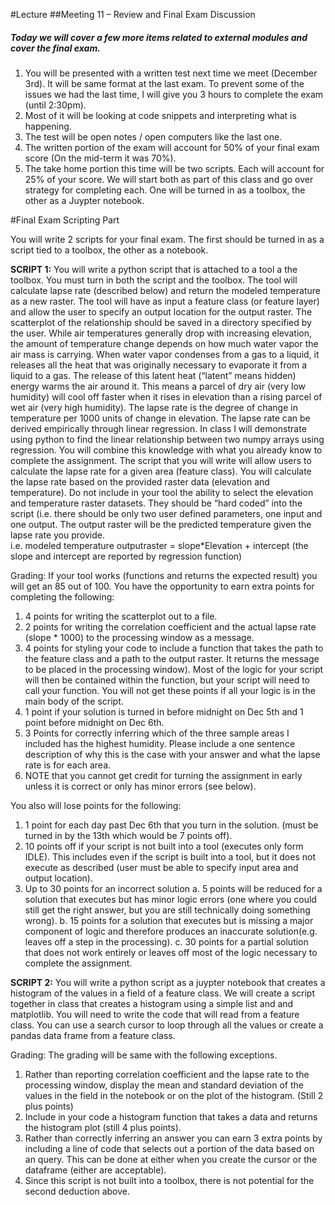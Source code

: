 #Lecture
##Meeting 11 – Review and Final Exam Discussion 
##### Today we will cover a few more items related to external modules and cover the final exam.

1. You will be presented with a written test next time we meet (December 3rd).  It will be same format at the last exam.  To prevent some of the issues we had the last time, I will give you 3 hours to complete the exam (until 2:30pm). 
  1. Most of it will be looking at code snippets and interpreting what is happening.  
  2. The test will be open notes / open computers like the last one.
  3. The written portion of the exam will account for 50% of your final exam score (On the mid-term it was 70%). 
  4. The take home portion this time will be two scripts.  Each will account for 25% of your score.  We will start both as part of this class and go over strategy for completing each.  One will be turned in as a toolbox, the other as a Juypter notebook.
  

#Final Exam Scripting Part

You will write 2 scripts for your final exam.  The first should be turned in as a script tied to a toolbox, the other as a notebook.

**SCRIPT 1:**
You will write a python script that is attached to a tool a the toolbox. You must turn in both the script and the toolbox.  The tool will calculate lapse rate (described below) and return the modeled temperature as a new raster.  The tool will have as input a feature class (or feature layer) and allow the user to specify an output location for the output raster.  The scatterplot of the relationship should be saved in a directory specified by the user.
While air temperatures generally drop with increasing elevation, the amount of temperature change depends on how much water vapor the air mass is carrying. When water vapor condenses from a gas to a liquid, it releases all the heat that was originally necessary to evaporate it from a liquid to a gas. The release of this latent heat (“latent” means hidden) energy warms the air around it. This means a parcel of dry air (very low humidity) will cool off faster when it rises in elevation than a rising parcel of wet air (very high humidity).  The lapse rate is the degree of change in temperature per 1000 units of change in elevation.  The lapse rate can be derived empirically through linear regression.  In class I will demonstrate using python to find the linear relationship between two numpy arrays using regression.  You will combine this knowledge with what you already know to complete the assignment. 
The script that you will write will allow users to calculate the lapse rate for a given area (feature class).  You will calculate the lapse rate based on the provided raster data (elevation and temperature).  Do not include in your tool the ability to select the elevation and temperature raster datasets.  They should be “hard coded” into the script (i.e. there should be only two user defined parameters, one input and one output.  The output raster will be the predicted temperature given the lapse rate you provide.  
i.e. modeled temperature outputraster = slope*Elevation + intercept (the slope and intercept are reported by regression function)

Grading:
If your tool works (functions and returns the expected result) you will get an 85 out of 100.  You have the opportunity to earn extra points for completing the following:
1)	4 points for writing the scatterplot out to a file.
2)	2 points for writing the correlation coefficient and the actual lapse rate (slope * 1000) to the processing window as a message.
3)	4 points for styling your code to include a function that takes the path to the feature class and a path to the output raster.  It returns the message to be placed in the processing window).  Most of the logic for your script will then be contained within the function, but your script will need to call your function.  You will not get these points if all your logic is in the main body of the script.
4)	1 point if your solution is turned in before midnight on Dec 5th and 1 point before midnight on Dec 6th.
5)	3 Points for correctly inferring which of the three sample areas I included has the highest humidity.  Please include a one sentence description of why this is the case with your answer and what the lapse rate is for each area.
6)	NOTE that you cannot get credit for turning the assignment in early unless it is correct or only has minor errors (see below).  

You also will lose points for the following:
1)	1 point for each day past Dec 6th that you turn in the solution.  (must be turned in by the 13th which would be 7 points off).
2)	10 points off if your script is not built into a tool (executes only form IDLE).  This includes even if the script is built into a tool, but it does not execute as described (user must be able to specify input area and output location).
3)	Up to 30 points for an incorrect solution 
a.	5 points will be reduced for a solution that executes but has minor logic errors (one where you could still get the right answer, but you are still technically doing something wrong).
b.	15 points for a solution that executes but is missing a major component of logic and therefore produces an inaccurate solution(e.g. leaves off a step in the processing). 
c.	30 points for a partial solution that does not work entirely or leaves off most of the logic necessary to complete the assignment.

**SCRIPT 2:**
You will write a python script as a juypter notebook that creates a histogram of the values in a field of a feature class.  We will create a script together in class that creates a histogram using a simple list and and matplotlib. You will need to write the code that will read from a feature class.  You can use a search cursor to loop through all the values or create a pandas data frame from a feature class.  

Grading:
The grading will be same with the following exceptions.  
1)	Rather than reporting correlation coefficient and the lapse rate to the processing window, display the mean and standard deviation of the values in the field in the notebook or on the plot of the histogram. (Still 2 plus points)
2)	Include in your code a histogram function that takes a data and returns the histogram plot (still 4 plus points).
3)	Rather than correctly inferring an answer you can earn 3 extra points by including a line of code that selects out a portion of the data based on an query.  This can be done at either when you create the cursor or the dataframe (either are acceptable). 
4)	Since this script is not built into a toolbox, there is not potential for the second deduction above.









  




      
      

